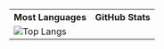 <table>
    <tr>
        <th align="center">
            Most Languages
        </th>
        <th align="center">
            GitHub Stats
        </th>
    </tr>
    <tr>
        <td>
            <img src="https://github-readme-stats.vercel.app/api/top-langs/?username=SURI913&layout=compact&langs_count=8&hide=makefile,cmake&theme=dracula&icon_color=3f3fff&title_color=ffffff&bg_color=1f1f1f" alt="Top Langs">
        </td>
        <td>
            <img src="https://github-readme-stats.vercel.app/

